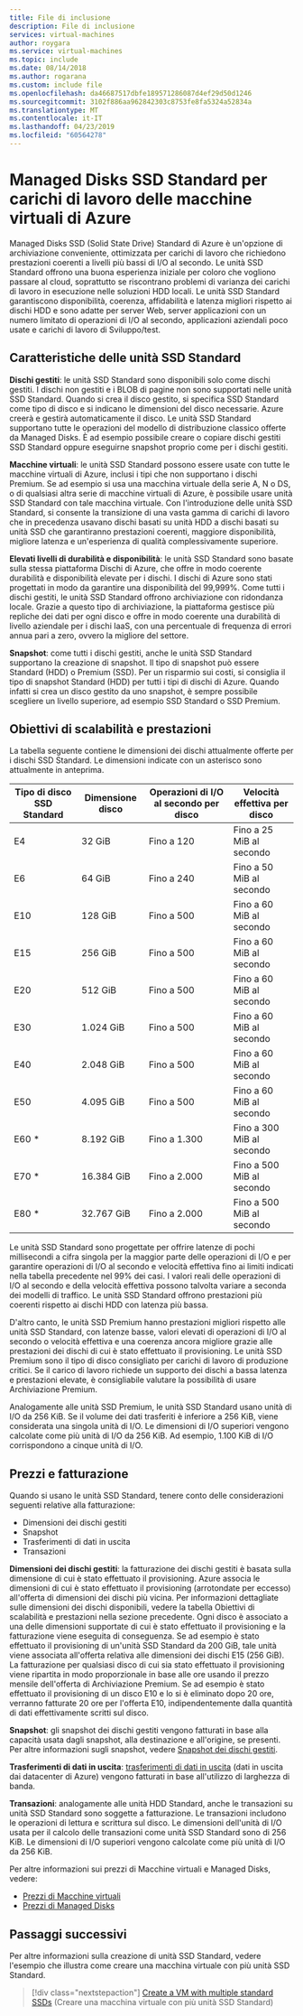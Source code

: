 ```yaml
---
title: File di inclusione
description: File di inclusione
services: virtual-machines
author: roygara
ms.service: virtual-machines
ms.topic: include
ms.date: 08/14/2018
ms.author: rogarana
ms.custom: include file
ms.openlocfilehash: da46687517dbfe189571286087d4ef29d50d1246
ms.sourcegitcommit: 3102f886aa962842303c8753fe8fa5324a52834a
ms.translationtype: MT
ms.contentlocale: it-IT
ms.lasthandoff: 04/23/2019
ms.locfileid: "60564278"
---
```

# <a name="standard-ssd-managed-disks-for-azure-virtual-machine-workloads"></a>Managed Disks SSD Standard per carichi di lavoro delle macchine virtuali di Azure

Managed Disks SSD (Solid State Drive) Standard di Azure è un'opzione di archiviazione conveniente, ottimizzata per carichi di lavoro che richiedono prestazioni coerenti a livelli più bassi di I/O al secondo. Le unità SSD Standard offrono una buona esperienza iniziale per coloro che vogliono passare al cloud, soprattutto se riscontrano problemi di varianza dei carichi di lavoro in esecuzione nelle soluzioni HDD locali. Le unità SSD Standard garantiscono disponibilità, coerenza, affidabilità e latenza migliori rispetto ai dischi HDD e sono adatte per server Web, server applicazioni con un numero limitato di operazioni di I/O al secondo, applicazioni aziendali poco usate e carichi di lavoro di Sviluppo/test.

## <a name="standard-ssd-features"></a>Caratteristiche delle unità SSD Standard

**Dischi gestiti**: le unità SSD Standard sono disponibili solo come dischi gestiti. I dischi non gestiti e i BLOB di pagine non sono supportati nelle unità SSD Standard. Quando si crea il disco gestito, si specifica SSD Standard come tipo di disco e si indicano le dimensioni del disco necessarie. Azure creerà e gestirà automaticamente il disco.
Le unità SSD Standard supportano tutte le operazioni del modello di distribuzione classico offerte da Managed Disks. È ad esempio possibile creare o copiare dischi gestiti SSD Standard oppure eseguirne snapshot proprio come per i dischi gestiti.

**Macchine virtuali**: le unità SSD Standard possono essere usate con tutte le macchine virtuali di Azure, inclusi i tipi che non supportano i dischi Premium. Se ad esempio si usa una macchina virtuale della serie A, N o DS, o di qualsiasi altra serie di macchine virtuali di Azure, è possibile usare unità SSD Standard con tale macchina virtuale. Con l'introduzione delle unità SSD Standard, si consente la transizione di una vasta gamma di carichi di lavoro che in precedenza usavano dischi basati su unità HDD a dischi basati su unità SSD che garantiranno prestazioni coerenti, maggiore disponibilità, migliore latenza e un'esperienza di qualità complessivamente superiore.

**Elevati livelli di durabilità e disponibilità**: le unità SSD Standard sono basate sulla stessa piattaforma Dischi di Azure, che offre in modo coerente durabilità e disponibilità elevate per i dischi. I dischi di Azure sono stati progettati in modo da garantire una disponibilità del 99,999%. Come tutti i dischi gestiti, le unità SSD Standard offrono archiviazione con ridondanza locale. Grazie a questo tipo di archiviazione, la piattaforma gestisce più repliche dei dati per ogni disco e offre in modo coerente una durabilità di livello aziendale per i dischi IaaS, con una percentuale di frequenza di errori annua pari a zero, ovvero la migliore del settore.

**Snapshot**: come tutti i dischi gestiti, anche le unità SSD Standard supportano la creazione di snapshot. Il tipo di snapshot può essere Standard (HDD) o Premium (SSD). Per un risparmio sui costi, si consiglia il tipo di snapshot Standard (HDD) per tutti i tipi di dischi di Azure. Quando infatti si crea un disco gestito da uno snapshot, è sempre possibile scegliere un livello superiore, ad esempio SSD Standard o SSD Premium.

## <a name="scalability-and-performance-targets"></a>Obiettivi di scalabilità e prestazioni

La tabella seguente contiene le dimensioni dei dischi attualmente offerte per i dischi SSD Standard. Le dimensioni indicate con un asterisco sono attualmente in anteprima.

|Tipo di disco SSD Standard  |Dimensione disco  |Operazioni di I/O al secondo per disco  |Velocità effettiva per disco  |
|---------|---------|---------|---------|
|E4     |32 GiB         |Fino a 120         |Fino a 25 MiB al secondo         |
|E6     |64 GiB         |Fino a 240         |Fino a 50 MiB al secondo         |
|E10     |128 GiB         |Fino a 500         |Fino a 60 MiB al secondo         |
|E15     |256 GiB         |Fino a 500         |Fino a 60 MiB al secondo         |
|E20     |512 GiB         |Fino a 500         |Fino a 60 MiB al secondo         |
|E30     |1.024 GiB       |Fino a 500         |Fino a 60 MiB al secondo         |
|E40     |2.048 GiB       |Fino a 500         |Fino a 60 MiB al secondo         |
|E50     |4.095 GiB       |Fino a 500         |Fino a 60 MiB al secondo         |
|E60 *     |8.192 GiB       |Fino a 1.300       |Fino a 300 MiB al secondo        |
|E70 *    |16.384 GiB      |Fino a 2.000       |Fino a 500 MiB al secondo        |
|E80 *    |32.767 GiB      |Fino a 2.000       |Fino a 500 MiB al secondo        |

Le unità SSD Standard sono progettate per offrire latenze di pochi millisecondi a cifra singola per la maggior parte delle operazioni di I/O e per garantire operazioni di I/O al secondo e velocità effettiva fino ai limiti indicati nella tabella precedente nel 99% dei casi. I valori reali delle operazioni di I/O al secondo e della velocità effettiva possono talvolta variare a seconda dei modelli di traffico. Le unità SSD Standard offrono prestazioni più coerenti rispetto ai dischi HDD con latenza più bassa.

D'altro canto, le unità SSD Premium hanno prestazioni migliori rispetto alle unità SSD Standard, con latenze basse, valori elevati di operazioni di I/O al secondo o velocità effettiva e una coerenza ancora migliore grazie alle prestazioni dei dischi di cui è stato effettuato il provisioning. Le unità SSD Premium sono il tipo di disco consigliato per carichi di lavoro di produzione critici. Se il carico di lavoro richiede un supporto dei dischi a bassa latenza e prestazioni elevate, è consigliabile valutare la possibilità di usare Archiviazione Premium.

Analogamente alle unità SSD Premium, le unità SSD Standard usano unità di I/O da 256 KiB. Se il volume dei dati trasferiti è inferiore a 256 KiB, viene considerata una singola unità di I/O. Le dimensioni di I/O superiori vengono calcolate come più unità di I/O da 256 KiB. Ad esempio, 1.100 KiB di I/O corrispondono a cinque unità di I/O.

## <a name="pricing-and-billing"></a>Prezzi e fatturazione

Quando si usano le unità SSD Standard, tenere conto delle considerazioni seguenti relative alla fatturazione:

- Dimensioni dei dischi gestiti
- Snapshot
- Trasferimenti di dati in uscita
- Transazioni

**Dimensioni dei dischi gestiti**: la fatturazione dei dischi gestiti è basata sulla dimensione di cui è stato effettuato il provisioning. Azure associa le dimensioni di cui è stato effettuato il provisioning (arrotondate per eccesso) all'offerta di dimensioni dei dischi più vicina. Per informazioni dettagliate sulle dimensioni dei dischi disponibili, vedere la tabella Obiettivi di scalabilità e prestazioni nella sezione precedente. Ogni disco è associato a una delle dimensioni supportate di cui è stato effettuato il provisioning e la fatturazione viene eseguita di conseguenza. Se ad esempio è stato effettuato il provisioning di un'unità SSD Standard da 200 GiB, tale unità viene associata all'offerta relativa alle dimensioni dei dischi E15 (256 GiB). La fatturazione per qualsiasi disco di cui sia stato effettuato il provisioning viene ripartita in modo proporzionale in base alle ore usando il prezzo mensile dell'offerta di Archiviazione Premium. Se ad esempio è stato effettuato il provisioning di un disco E10 e lo si è eliminato dopo 20 ore, verranno fatturate 20 ore per l'offerta E10, indipendentemente dalla quantità di dati effettivamente scritti sul disco.

**Snapshot**: gli snapshot dei dischi gestiti vengono fatturati in base alla capacità usata dagli snapshot, alla destinazione e all'origine, se presenti. Per altre informazioni sugli snapshot, vedere [Snapshot dei dischi gestiti](https://docs.microsoft.com/azure/virtual-machines/windows/managed-disks-overview#managed-disk-snapshots).

**Trasferimenti di dati in uscita**: [trasferimenti di dati in uscita](https://azure.microsoft.com/pricing/details/bandwidth/) (dati in uscita dai datacenter di Azure) vengono fatturati in base all'utilizzo di larghezza di banda.

**Transazioni**: analogamente alle unità HDD Standard, anche le transazioni su unità SSD Standard sono soggette a fatturazione. Le transazioni includono le operazioni di lettura e scrittura sul disco. Le dimensioni dell'unità di I/O usata per il calcolo delle transazioni come unità SSD Standard sono di 256 KiB. Le dimensioni di I/O superiori vengono calcolate come più unità di I/O da 256 KiB.

Per altre informazioni sui prezzi di Macchine virtuali e Managed Disks, vedere:

- [Prezzi di Macchine virtuali](https://azure.microsoft.com/pricing/details/virtual-machines/linux/)
- [Prezzi di Managed Disks](https://azure.microsoft.com/pricing/details/managed-disks/)

## <a name="next-steps"></a>Passaggi successivi

Per altre informazioni sulla creazione di unità SSD Standard, vedere l'esempio che illustra come creare una macchina virtuale con più unità SSD Standard.

> [!div class="nextstepaction"]
> [Create a VM with multiple standard SSDs](https://github.com/azure/azure-quickstart-templates/tree/master/101-vm-with-standardssd-disk/) (Creare una macchina virtuale con più unità SSD Standard)
